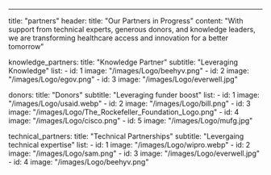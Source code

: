 ---
title: "partners"
header: 
    title: "Our Partners in Progress"
    content: "With support from technical experts, generous donors, and knowledge leaders, we are transforming healthcare access and innovation for a better tomorrow"

knowledge_partners:
    title: "Knowledge Partner"
    subtitle: "Leveraging Knowledge"
    list:
    - id: 1
      image: "/images/Logo/beehyv.png"
    - id: 2
      image: "/images/Logo/egov.png"
    - id: 3
      image: "/images/Logo/everwell.jpg"

donors:
    title: "Donors"
    subtitle: "Leveraging funder boost"
    list:
    - id: 1
      image: "/images/Logo/usaid.webp"
    - id: 2
      image: "/images/Logo/bill.png"
    - id: 3
      image: "/images/Logo/The_Rockefeller_Foundation_Logo.png"
    - id: 4
      image: "/images/Logo/cisco.png"
    - id: 5
      image: "/images/Logo/mufg.jpg"

technical_partners:
    title: "Technical Partnerships"
    subtitle: "Levergaing technical expertise"
    list:
    - id: 1
      image: "/images/Logo/wipro.webp"
    - id: 2
      image: "/images/Logo/sam.png"
    - id: 3
      image: "/images/Logo/everwell.jpg"
    - id: 4
      image: "/images/Logo/beehyv.png"
    